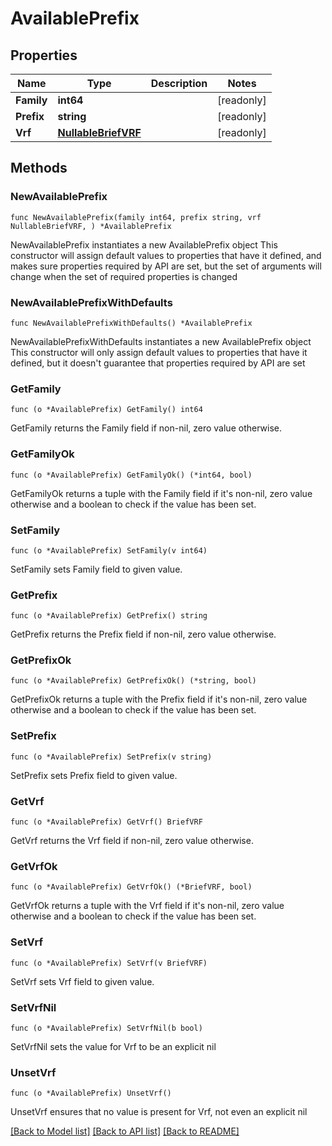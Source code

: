 # AvailablePrefix

## Properties

Name | Type | Description | Notes
------------ | ------------- | ------------- | -------------
**Family** | **int64** |  | [readonly] 
**Prefix** | **string** |  | [readonly] 
**Vrf** | [**NullableBriefVRF**](BriefVRF.md) |  | [readonly] 

## Methods

### NewAvailablePrefix

`func NewAvailablePrefix(family int64, prefix string, vrf NullableBriefVRF, ) *AvailablePrefix`

NewAvailablePrefix instantiates a new AvailablePrefix object
This constructor will assign default values to properties that have it defined,
and makes sure properties required by API are set, but the set of arguments
will change when the set of required properties is changed

### NewAvailablePrefixWithDefaults

`func NewAvailablePrefixWithDefaults() *AvailablePrefix`

NewAvailablePrefixWithDefaults instantiates a new AvailablePrefix object
This constructor will only assign default values to properties that have it defined,
but it doesn't guarantee that properties required by API are set

### GetFamily

`func (o *AvailablePrefix) GetFamily() int64`

GetFamily returns the Family field if non-nil, zero value otherwise.

### GetFamilyOk

`func (o *AvailablePrefix) GetFamilyOk() (*int64, bool)`

GetFamilyOk returns a tuple with the Family field if it's non-nil, zero value otherwise
and a boolean to check if the value has been set.

### SetFamily

`func (o *AvailablePrefix) SetFamily(v int64)`

SetFamily sets Family field to given value.


### GetPrefix

`func (o *AvailablePrefix) GetPrefix() string`

GetPrefix returns the Prefix field if non-nil, zero value otherwise.

### GetPrefixOk

`func (o *AvailablePrefix) GetPrefixOk() (*string, bool)`

GetPrefixOk returns a tuple with the Prefix field if it's non-nil, zero value otherwise
and a boolean to check if the value has been set.

### SetPrefix

`func (o *AvailablePrefix) SetPrefix(v string)`

SetPrefix sets Prefix field to given value.


### GetVrf

`func (o *AvailablePrefix) GetVrf() BriefVRF`

GetVrf returns the Vrf field if non-nil, zero value otherwise.

### GetVrfOk

`func (o *AvailablePrefix) GetVrfOk() (*BriefVRF, bool)`

GetVrfOk returns a tuple with the Vrf field if it's non-nil, zero value otherwise
and a boolean to check if the value has been set.

### SetVrf

`func (o *AvailablePrefix) SetVrf(v BriefVRF)`

SetVrf sets Vrf field to given value.


### SetVrfNil

`func (o *AvailablePrefix) SetVrfNil(b bool)`

 SetVrfNil sets the value for Vrf to be an explicit nil

### UnsetVrf
`func (o *AvailablePrefix) UnsetVrf()`

UnsetVrf ensures that no value is present for Vrf, not even an explicit nil

[[Back to Model list]](../README.md#documentation-for-models) [[Back to API list]](../README.md#documentation-for-api-endpoints) [[Back to README]](../README.md)


